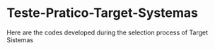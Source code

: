 # Teste-Pratico-Target-Systemas
Here are the codes developed during the selection process of Target Sistemas
